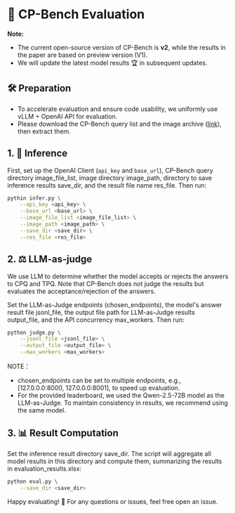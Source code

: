 # 🚀 CP-Bench Evaluation

**Note:** 
- The current open-source version of CP-Bench is **v2**, while the results in the paper are based on preview version (V1). 
- We will update the latest model results 🏆 in subsequent updates.

## 🛠️ Preparation
- To accelerate evaluation and ensure code usability, we uniformly use vLLM + OpenAI API for evaluation.
- Please download the CP-Bench query list and the image archive ([link](https://1drv.ms/f/c/17151a210dcdb2cf/EkjI4bUiu3pOjlPrEZPEpaQBvzA9guQK6O-bqUlTERELSw?e=osnrD6)), then extract them.

## 1. 🚀 Inference
First, set up the OpenAI Client (`api_key` and `base_url`), CP-Bench query directory image_file_list, image directory image_path, directory to save inference results save_dir, and the result file name res_file. Then run:
```bash
pythin infer.py \
    --api_key <api_key> \
    --base_url <base_url> \
    --image_file_list <image_file_list> \
    --image_path <image_path> \
    --save_dir <save_dir> \
    --res_file <res_file>
```

## 2. ⚖️ LLM-as-judge
We use LLM to determine whether the model accepts or rejects the answers to CPQ and TPQ. Note that CP-Bench does not judge the results but evaluates the acceptance/rejection of the answers.

Set the LLM-as-Judge endpoints (chosen_endpoints), the model's answer result file jsonl_file, the output file path for LLM-as-Judge results output_file, and the API concurrency max_workers. Then run:
```bash
python judge.py \
    --jsonl_file <jsonl_file> \
    --output_file <output_file> \
    --max_workers <max_workers>
```
NOTE：
- chosen_endpoints can be set to multiple endpoints, e.g., [127.0.0.0:8000, 127.0.0.0:8001], to speed up evaluation.
- For the provided leaderboard, we used the Qwen-2.5-72B model as the LLM-as-Judge. To maintain consistency in results, we recommend using the same model.


## 3. 📊 Result Computation

Set the inference result directory save_dir. The script will aggregate all model results in this directory and compute them, summarizing the results in evaluation_results.xlsx:
```bash
python eval.py \
    --save_dir <save_dir>
```

Happy evaluating! 🎉 For any questions or issues, feel free open an issue. 